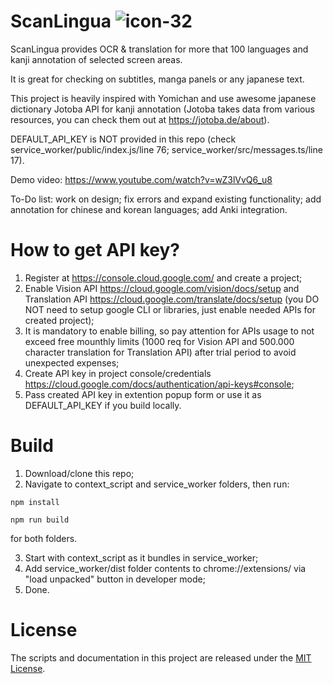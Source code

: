 # ScanLingua ![icon-32](https://user-images.githubusercontent.com/116193464/227442669-3b44093f-61e7-48f5-9997-d4b23b01e1d3.png)

ScanLingua provides OCR & translation for more that 100 languages and kanji annotation of selected screen areas.

It is great for checking on subtitles, manga panels or any japanese text.

This project is heavily inspired with Yomichan and use awesome japanese dictionary Jotoba API for kanji annotation (Jotoba takes data from various resources, you can check them out at https://jotoba.de/about).

DEFAULT_API_KEY is NOT provided in this repo (check service_worker/public/index.js/line 76; service_worker/src/messages.ts/line 17).

Demo video: https://www.youtube.com/watch?v=wZ3lVvQ6_u8

To-Do list: work on design; fix errors and expand existing functionality; add annotation for chinese and korean languages; add Anki integration.

# How to get API key?
1. Register at https://console.cloud.google.com/ and create a project;
2. Enable Vision API https://cloud.google.com/vision/docs/setup and Translation API https://cloud.google.com/translate/docs/setup (you DO NOT need to setup google CLI or libraries, just enable needed APIs for created project);
3. It is mandatory to enable billing, so pay attention for APIs usage to not exceed free mounthly limits (1000 req for Vision API and 500.000 character translation for Translation API) after trial period to avoid unexpected expenses;
4. Create API key in project console/credentials https://cloud.google.com/docs/authentication/api-keys#console;
5. Pass created API key in extention popup form or use it as DEFAULT_API_KEY if you build locally.

# Build
1. Download/clone this repo;
2. Navigate to context_script and service_worker folders, then run:   
```
npm install
```
```
npm run build
```
for both folders.

3. Start with context_script as it bundles in service_worker;
4. Add service_worker/dist folder contents to chrome://extensions/ via "load unpacked" button in developer mode;
5. Done.


# License
The scripts and documentation in this project are released under the [MIT License](https://github.com/OuterSpaceHobo/ScanLingua/blob/main/LICENSE).

